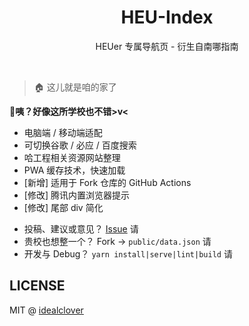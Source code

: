 <h1 align="center">HEU-Index</h1>

<div align="center">

HEUer 专属导航页 - 衍生自南哪指南

</div></br>


> 🏠 这儿就是咱的家了

**🤣咦？好像这所学校也不错>v<**

* 电脑端 / 移动端适配
* 可切换谷歌 / 必应 / 百度搜索
* 哈工程相关资源网站整理
* PWA 缓存技术，快速加载
* [新增] 适用于 Fork 仓库的 GitHub Actions
* [修改] 腾讯内置浏览器提示
* [修改] 尾部 div 简化

 - 投稿、建议或意见？ [Issue](https://gitee.com/TingleDev/HEU-Index/issues/new) 请
 - 贵校也想整一个？ Fork -> `public/data.json` 请
 - 开发与 Debug？ `yarn install|serve|lint|build` 请

## LICENSE

MIT @ [idealclover](https://github.com/idealclover)
